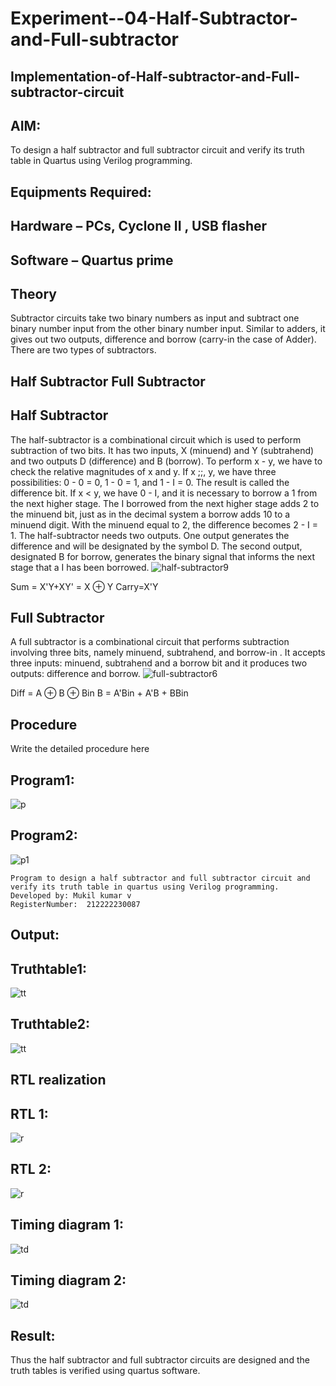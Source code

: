 # Experiment--04-Half-Subtractor-and-Full-subtractor
## Implementation-of-Half-subtractor-and-Full-subtractor-circuit
## AIM:
To design a half subtractor and full subtractor circuit and verify its truth table in Quartus using Verilog programming.

## Equipments Required:
## Hardware – PCs, Cyclone II , USB flasher
## Software – Quartus prime
## Theory
Subtractor circuits take two binary numbers as input and subtract one binary number input from the other binary number input. Similar to adders, it gives out two outputs, difference and borrow (carry-in the case of Adder). There are two types of subtractors.

## Half Subtractor Full Subtractor
## Half Subtractor
The half-subtractor is a combinational circuit which is used to perform subtraction of two bits. It has two inputs, X (minuend) and Y (subtrahend) and two outputs D (difference) and B (borrow). To perform x - y, we have to check the relative magnitudes of x and y. If x ;;, y, we have three possibilities: 0 - 0 = 0, 1 - 0 = 1, and 1 - I = 0. The result is called the difference bit. If x < y, we have 0 - I, and it is necessary to borrow a 1 from the next higher stage. The I borrowed from the next higher stage adds 2 to the minuend bit, just as in the decimal system a borrow adds 10 to a minuend digit. With the minuend equal to 2, the difference becomes 2 - I = 1. The half-subtractor needs two outputs. One output generates the difference and will be designated by the symbol D. The second output, designated B for borrow, generates the binary signal that informs the next stage that a I has been borrowed.
![half-subtractor9](https://user-images.githubusercontent.com/36288975/166112538-58c3bc7c-ee5d-4e6a-ac8d-8e8328efe27a.png)


Sum = X'Y+XY' = X ⊕ Y
Carry=X'Y

## Full Subtractor
A full subtractor is a combinational circuit that performs subtraction involving three bits, namely minuend, subtrahend, and borrow-in . It accepts three inputs: minuend, subtrahend and a borrow bit and it produces two outputs: difference and borrow. 
![full-subtractor6](https://user-images.githubusercontent.com/36288975/166112541-24c68359-3de8-4674-ae22-8272ffc385ed.png)


Diff = A ⊕ B ⊕ Bin B = A'Bin + A'B + BBin

## Procedure



Write the detailed procedure here 


## Program1:
![p](https://github.com/Yamunaasri/Experiment--03-Half-Subtractor-and-Full-subtractor/blob/main/pr.png)
## Program2:
![p1](https://github.com/Yamunaasri/Experiment--03-Half-Subtractor-and-Full-subtractor/blob/main/pr1.png)
```
Program to design a half subtractor and full subtractor circuit and verify its truth table in quartus using Verilog programming.
Developed by: Mukil kumar v
RegisterNumber:  212222230087
```

## Output:

## Truthtable1:
![tt](https://github.com/Yamunaasri/Experiment--03-Half-Subtractor-and-Full-subtractor/blob/main/tt.png)
## Truthtable2:
![tt](https://github.com/Yamunaasri/Experiment--03-Half-Subtractor-and-Full-subtractor/blob/main/tt1.png)
##  RTL realization
## RTL 1:
![r](https://github.com/Yamunaasri/Experiment--03-Half-Subtractor-and-Full-subtractor/blob/main/rtl.png)
## RTL 2:
![r](https://github.com/Yamunaasri/Experiment--03-Half-Subtractor-and-Full-subtractor/blob/main/rtl1.png)
## Timing diagram 1:
![td](https://github.com/Yamunaasri/Experiment--03-Half-Subtractor-and-Full-subtractor/blob/main/td.png)
## Timing diagram 2:
![td](https://github.com/Yamunaasri/Experiment--03-Half-Subtractor-and-Full-subtractor/blob/main/td1.png)
## Result:
Thus the half subtractor and full subtractor circuits are designed and the truth tables is verified using quartus software.
